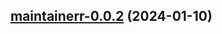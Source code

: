 

## [maintainerr-0.0.2](https://github.com/truecharts/charts/compare/maintainerr-0.0.1...maintainerr-0.0.2) (2024-01-10)